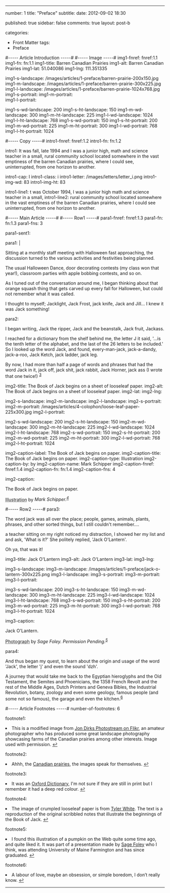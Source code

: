 ---

number: 1
title: "Preface"
subtitle: 
date: 2012-09-02 18:30

published: true
sidebar: false
comments: true
layout: post-b

categories:
- Front Matter
tags:
- Preface


#----- Article Introduction -----#
#----- Image -----#
img1-fnref: fnref:1.1
img1-fn: fn:1.1
img1-title: Barren Canadian Prairies
img1-alt: Barren Canadian Prairies
img1-lat: 51.040086
img1-lng: 111.351335

img1-s-landscape: /images/articles/1-preface/barren-prairie-200x150.jpg
img1-m-landscape: /images/articles/1-preface/barren-prairie-300x225.jpg
img1-l-landscape: /images/articles/1-preface/barren-prairie-1024x768.jpg
img1-s-portrait:
img1-m-portrait:	
img1-l-portrait:

img1-s-wd-landscape: 200
img1-s-ht-landscape: 150
img1-m-wd-landscape: 300
img1-m-ht-landscape: 225
img1-l-wd-landscape: 1024
img1-l-ht-landscape: 768
img1-s-wd-portrait: 150
img1-s-ht-portrait: 200
img1-m-wd-portrait: 225
img1-m-ht-portrait: 300
img1-l-wd-portrait: 768
img1-l-ht-portrait: 1024


#----- Copy -----#
intro1-fnref: fnref:1.2
intro1-fn: fn:1.2

intro1: It was fall, late 1994 and I was a junior high, math and science teacher in a small, rural community school located somewhere in the vast emptiness of the barren Canadian prairies, where I could see, uninterrupted, from one horizon to another.

intro1-cap: I
intro1-class: i
intro1-letter: /images/letters/letter_i.png
intro1-img-wd: 83
intro1-img-ht: 83

intro1-line1: t was October 1994, I was a junior high math and science teacher in a small,
intro1-line2: rural community school located somewhere in the vast emptiness of the barren Canadian prairies, where I could see uninterrupted, from one horizon to another.


#----- Main Article -----#
#----- Row1 -----#
para1-fnref: fnref:1.3
para1-fn: fn:1.3
para1-fns: 3

para1-sent1:

para1: |
 <p>Sitting at a monthly staff meeting with Halloween fast approaching, the discussion turned to the various activities and festivities being planned.</p>
 <p>The usual Halloween Dance, door decorating contests (my class won that year&#033;), classroom parties with apple bobbing contests, and so on.</p>
 <p>As I tuned out of the conversation around me, I began thinking about that orange squash thing that gets carved up every fall for Halloween, but could not remember what it was called.</p>
 <p>I thought to myself; Jacklight, Jack Frost, jack knife, Jack and Jill... I knew it was Jack something&#033;</p>

para2: <p id="fnref:1.3">I began writing, Jack the ripper, Jack and the beanstalk, Jack fruit, Jackass.</p><p>I reached for a dictionary from the shelf behind me, the letter J it said, '...is the tenth letter of the alphabet, and the last of the 26 letters to be included.' So I looked up the word Jack, and found, every-man-jack, jack-a-dandy, jack-a-roo, Jack Ketch, jack ladder, jack leg.</p><p>By now, I had more than half a page of words and phrases that had the word Jack in it, jack off, jack shit, jack rabbit, Jack Horner, jack ass (I wrote that one twice&#033;) <sup class="footnote"><a href="#fn:1.3" rel="tooltip">3</a></sup></p>


img2-title: The Book of Jack begins on a sheet of looseleaf paper.
img2-alt: The Book of Jack begins on a sheet of looseleaf paper.
img2-lat:
img2-lng:

img2-s-landscape:
img2-m-landscape: 
img2-l-landscape:
img2-s-portrait:
img2-m-portrait: /images/articles/4-colophon/loose-leaf-paper-225x300.jpg
img2-l-portrait:

img2-s-wd-landscape: 200
img2-s-ht-landscape: 150
img2-m-wd-landscape: 300
img2-m-ht-landscape: 225
img2-l-wd-landscape: 1024
img2-l-ht-landscape: 768
img2-s-wd-portrait: 150
img2-s-ht-portrait: 200
img2-m-wd-portrait: 225
img2-m-ht-portrait: 300
img2-l-wd-portrait: 768
img2-l-ht-portrait: 1024

img2-caption-label: The Book of Jack begins on paper.
img2-caption-title: The Book of Jack begins on paper.
img2-caption-type: Illustration
img2-caption-by: by
img2-caption-name: Mark Schipper
img2-caption-fnref: fnref:1.4
img2-caption-fn: fn:1.4
img2-caption-fns: 4

img2-caption: <p class="label">The Book of Jack begins on paper.</p><p><abbr class="type" title="The Book of Jack begins on paper.">Illustration</abbr> by <cite>Mark Schipper.<sup id="fnref:1.3" class="footnote"><a href="#fn:1.4">4</a></sup></cite></p>

#----- Row2 -----#
para3: <p> The word jack was all over the place; people, games, animals, plants, phrases, and other sorted things, but I still couldn't remember....</p><p>a teacher sitting on my right noticed my distraction, I showed her my list and and ask, 'What is it?' She politely replied, 'Jack O'Lantern'.</p><p>Oh ya, that was it&#033;</p>

img3-title: Jack O'Lantern
img3-alt: Jack O'Lantern
img3-lat:
img3-lng:

img3-s-landscape:
img3-m-landscape: /images/articles/1-preface/jack-o-lantern-300x225.png
img3-l-landscape:
img3-s-portrait:
img3-m-portrait:
img3-l-portrait:

img3-s-wd-landscape: 200
img3-s-ht-landscape: 150
img3-m-wd-landscape: 300
img3-m-ht-landscape: 225
img3-l-wd-landscape: 1024
img3-l-ht-landscape: 768
img3-s-wd-portrait: 150
img3-s-ht-portrait: 200
img3-m-wd-portrait: 225
img3-m-ht-portrait: 300
img3-l-wd-portrait: 768
img3-l-ht-portrait: 1024

img3-caption: <p class="label">Jack O'Lantern.</p><p><abbr class="type" title="Jack O'Lantern.">Photograph</abbr> by <cite>Sage Foley. Permission Pending.<sup id="fnref:1.5" class="footnote"><a href="#fn:1.5">5</a></sup></cite></p>


para4: <p id="fnref:1.6">And thus began my quest, to learn about the origin and usage of the word 'Jack', the letter 'j' and even the sound 'dzh'.</p><p>A journey that would take me back to the Egyptian hieroglyphs and the Old Testament, the Semites and Phoenicians, the 1358 French Revolt and the rest of the Middle Ages, Dutch Printers and Geneva Bibles, the Industrial Revolution, botany, zoology and even some geology, famous people (and some not so famous), the garage and even the kitchen.<sup class="footnote"><a href="#fn:1.6" rel="tooltip">6</a></sup></p>


#----- Article Footnotes -----#
number-of-footnotes: 6

footnote1: <li id="fn:1.1">This is a modified image from <a href="http://www.flickr.com/photos/24404290@N03/tags/" title="Jon Dirks Photostream on Flikr">Jon Dirks Photostream on Flikr</a>, an amateur photographer who has produced some great landscape photography showcasing farms of the Canadian prairies among other interests. Image used with permission. <a href="#fnref:1.1">&#8617;</a></li>

footnote2: <li id="fn:1.2">Ahhh, the <a href="http://www.flickr.com/search/?q=canadian+prairies&#38;f=hp" title="the Canadian prairies on Flikr">Canadian prairies</a>, the images speak for themselves. <a href="#fnref:1.2">&#8617;</a></li>

footnote3: <li id="fn:1.3">It was an <a href="http://oxforddictionaries.com/" title="Oxford Dictionary">Oxford Dictionary</a>, I'm not sure if they are still in print but I remember it had a deep red colour. <a href="fnref:1.3">&#8617;</a></li>

footnote4: <li id="fn:1.4">The image of crumpled looseleaf paper is from <a href="http://fav.me/d1r050o">Tyler White</a>. The text is a reproduction of the original scribbled notes that illustrate the beginnings of the Book of Jack. <a href="#fnref:1.4">&#8617;</a></li>

footnote5: <li id="fn:1.5">I found this illustration of a pumpkin on the Web quite some time ago, and quite liked it. It was part of a presentation made by <a href="http://www.farmington.edu/search.php?cx=016049096221389479702%3A6ygwspl4b-g&#38;cof=FORID%3A11%3BNB%3A1&#38;ie=UTF-8&#38;q=sage+foley&#38;sa=Search&#38;siteurl=www.farmington.edu%2Fnews%2Frelease.php%3Fid%3D7001#380" title="Sage Foley graduates from UMF">Sage Foley</a> who I think, was attending University of Maine Farmington and has since graduated. <a href="fnref:1.5">&#8617;</a></li>

footnote6: <li id="fn:1.6">A labour of love, maybe an obsession, or simple boredom, I don&rsquo;t really know. <a href="#fnref:1.6">&#8617;</a></li>

---